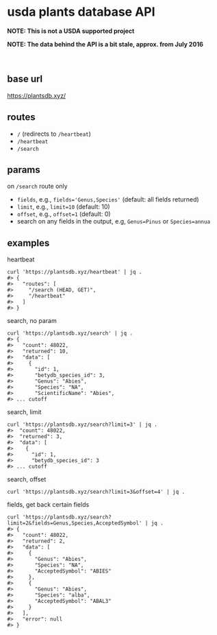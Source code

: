 usda plants database API
========================

**NOTE: This is not a USDA supported project**

**NOTE: The data behind the API is a bit stale, approx. from July 2016**

<br>

## base url

<https://plantsdb.xyz/>

## routes

- `/` (redirects to `/heartbeat`)
- `/heartbeat`
- `/search`

## params

on `/search` route only

- `fields`, e.g., `fields='Genus,Species'` (default: all fields returned)
- `limit`, e.g., `limit=10` (default: 10)
- `offset`, e.g., `offset=1` (default: 0)
- search on any fields in the output, e.g, `Genus=Pinus` or `Species=annua`

## examples

heartbeat

```
curl 'https://plantsdb.xyz/heartbeat' | jq .
#> {
#>   "routes": [
#>     "/search (HEAD, GET)",
#>     "/heartbeat"
#>   ]
#> }
```

search, no param

```
curl 'https://plantsdb.xyz/search' | jq .
#> {
#>   "count": 48022,
#>   "returned": 10,
#>   "data": [
#>     {
#>       "id": 1,
#>       "betydb_species_id": 3,
#>       "Genus": "Abies",
#>       "Species": "NA",
#>       "ScientificName": "Abies",
#> ... cutoff
```

search, limit

```
curl 'https://plantsdb.xyz/search?limit=3' | jq .
#>  "count": 48022,
#>  "returned": 3,
#>  "data": [
#>    {
#>      "id": 1,
#>      "betydb_species_id": 3
#> ... cutoff
```

search, offset

```
curl 'https://plantsdb.xyz/search?limit=3&offset=4' | jq .
```

fields, get back certain fields


```
curl 'https://plantsdb.xyz/search?limit=2&fields=Genus,Species,AcceptedSymbol' | jq .
#> {
#>   "count": 48022,
#>   "returned": 2,
#>   "data": [
#>     {
#>       "Genus": "Abies",
#>       "Species": "NA",
#>       "AcceptedSymbol": "ABIES"
#>     },
#>     {
#>       "Genus": "Abies",
#>       "Species": "alba",
#>       "AcceptedSymbol": "ABAL3"
#>     }
#>   ],
#>   "error": null
#> }
```
